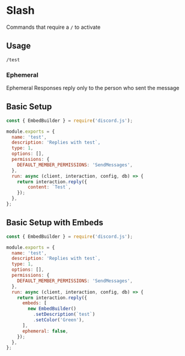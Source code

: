 # Slash

Commands that require a `/` to activate

## Usage

`/test`

### Ephemeral

Ephemeral Responses reply only to the person who sent the message

## Basic Setup

```js
const { EmbedBuilder } = require('discord.js');

module.exports = {
  name: 'test',
  description: 'Replies with test`,
  type: 1,
  options: [],
  permissions: {
    DEFAULT_MEMBER_PERMISSIONS: 'SendMessages',
  },
  run: async (client, interaction, config, db) => {
    return interaction.reply({
        content: `Test`,
    });
  },
};
```

## Basic Setup with Embeds

```js
const { EmbedBuilder } = require('discord.js');

module.exports = {
  name: 'test',
  description: 'Replies with test`,
  type: 1,
  options: [],
  permissions: {
    DEFAULT_MEMBER_PERMISSIONS: 'SendMessages',
  },
  run: async (client, interaction, config, db) => {
    return interaction.reply({
      embeds: [
        new EmbedBuilder()
          .setDescription(`test`)
          .setColor('Green'),
      ],
      ephemeral: false,
    });
  },
};
```
